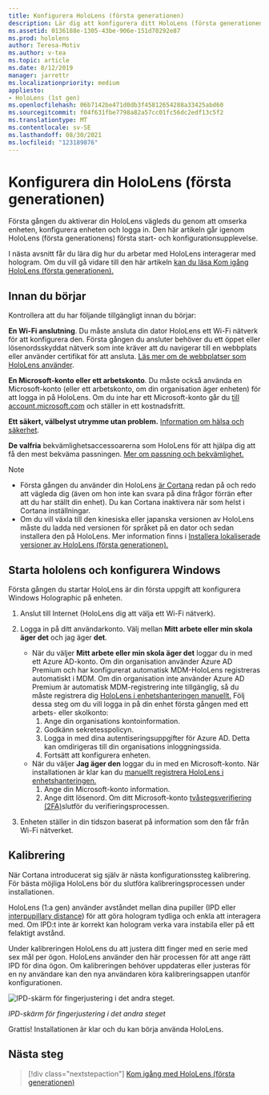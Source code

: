 ```yaml
---
title: Konfigurera HoloLens (första generationen)
description: Lär dig att konfigurera ditt HoloLens (första generationen) för första gången över Wi-Fi-nätverk med antingen ett Microsoft-konto (MSA) eller Azure Active Directory-konto (AAD).
ms.assetid: 0136188e-1305-43be-906e-151d70292e87
ms.prod: hololens
author: Teresa-Motiv
ms.author: v-tea
ms.topic: article
ms.date: 8/12/2019
manager: jarrettr
ms.localizationpriority: medium
appliesto:
- HoloLens (1st gen)
ms.openlocfilehash: 06b7142be471d0db3f45812654288a33425abd60
ms.sourcegitcommit: f04f631fbe7798a82a57cc01fc56dc2edf13c5f2
ms.translationtype: MT
ms.contentlocale: sv-SE
ms.lasthandoff: 08/30/2021
ms.locfileid: "123189876"
---
```

# <a name="set-up-your-hololens-1st-gen"></a>Konfigurera din HoloLens (första generationen)

Första gången du aktiverar din HoloLens vägleds du genom att omserka enheten, konfigurera enheten och logga in.  Den här artikeln går igenom HoloLens (första generationens) första start- och konfigurationsupplevelse.

I nästa avsnitt får du lära dig hur du arbetar med HoloLens interagerar med hologram. Om du vill gå vidare till den här artikeln [kan du läsa Kom igång HoloLens (första generationen).](hololens1-basic-usage.md)

## <a name="before-you-start"></a>Innan du börjar

Kontrollera att du har följande tillgängligt innan du börjar:

**En Wi-Fi anslutning**. Du måste ansluta din dator HoloLens ett Wi-Fi nätverk för att konfigurera den. Första gången du ansluter behöver du ett öppet eller lösenordsskyddat nätverk som inte kräver att du navigerar till en webbplats eller använder certifikat för att ansluta. [Läs mer om de webbplatser som HoloLens använder](hololens-offline.md).

**En Microsoft-konto eller ett arbetskonto**. Du måste också använda en Microsoft-konto (eller ett arbetskonto, om din organisation äger enheten) för att logga in på HoloLens. Om du inte har ett Microsoft-konto går du [till account.microsoft.com](https://account.microsoft.com) och ställer in ett kostnadsfritt.

**Ett säkert, välbelyst utrymme utan problem.** [Information om hälsa och säkerhet](https://go.microsoft.com/fwlink/p/?LinkId=746661).

**De valfria** bekvämlighetsaccessoarerna som HoloLens för att hjälpa dig att få den mest bekväma passningen. [Mer om passning och bekvämlighet.](https://support.microsoft.com/help/12632/hololens-fit-your-hololens)

> [!NOTE]
>  
> - Första gången du använder din HoloLens [är Cortana](hololens-cortana.md) redan på och redo att vägleda dig (även om hon inte kan svara på dina frågor förrän efter att du har ställt din enhet). Du kan Cortana inaktivera när som helst i Cortana inställningar.
> - Om du vill växla till den kinesiska eller japanska versionen av HoloLens måste du ladda ned versionen för språket på en dator och sedan installera den på HoloLens. Mer information finns i [Installera lokaliserade versioner av HoloLens (första generationen).](hololens1-install-localized.md)

## <a name="start-your-hololens-and-set-up-windows"></a>Starta hololens och konfigurera Windows

Första gången du startar HoloLens är din första uppgift att konfigurera Windows Holographic på enheten.

1. Anslut till Internet (HoloLens dig att välja ett Wi-Fi nätverk).

1. Logga in på ditt användarkonto. Välj mellan **Mitt arbete eller min skola äger det** och jag äger **det**.
    - När du väljer **Mitt arbete eller min skola äger det** loggar du in med ett Azure AD-konto. Om din organisation använder Azure AD Premium och har konfigurerat automatisk MDM-HoloLens registreras automatiskt i MDM. Om din organisation inte använder Azure AD Premium är automatisk MDM-registrering inte tillgänglig, så du måste registrera dig [HoloLens i enhetshanteringen manuellt.](hololens-enroll-mdm.md#different-ways-to-enroll) Följ dessa steg om du vill logga in på din enhet första gången med ett arbets- eller skolkonto:
        1. Ange din organisations kontoinformation.
        1. Godkänn sekretesspolicyn.
        1. Logga in med dina autentiseringsuppgifter för Azure AD. Detta kan omdirigeras till din organisations inloggningssida.
        1. Fortsätt att konfigurera enheten.
    - När du väljer **Jag äger den** loggar du in med en Microsoft-konto. När installationen är klar kan du [manuellt registrera HoloLens i enhetshanteringen.](hololens-enroll-mdm.md#different-ways-to-enroll)
        1. Ange din Microsoft-konto information.
        1. Ange ditt lösenord. Om ditt Microsoft-konto [tvåstegsverifiering (2FA)](https://blogs.technet.microsoft.com/microsoft_blog/2013/04/17/microsoft-account-gets-more-secure/)slutför du verifieringsprocessen.

1. Enheten ställer in din tidszon baserat på information som den får från Wi-Fi nätverket.

## <a name="calibration"></a>Kalibrering

När Cortana introducerat sig själv är nästa konfigurationssteg kalibrering. För bästa möjliga HoloLens bör du slutföra kalibreringsprocessen under installationen.

HoloLens (1:a gen) använder avståndet mellan dina pupiller (IPD eller [interpupillary distance](https://en.wikipedia.org/wiki/Interpupillary_distance)) för att göra hologram tydliga och enkla att interagera med. Om IPD:t inte är korrekt kan hologram verka vara instabila eller på ett felaktigt avstånd.

Under kalibreringen HoloLens du att justera ditt finger med en serie med sex mål per ögon. HoloLens använder den här processen för att ange rätt IPD för dina ögon. Om kalibreringen behöver uppdateras eller justeras för en ny användare kan den nya användaren köra kalibreringsappen utanför konfigurationen.

![IPD-skärm för fingerjustering i det andra steget.](./images/ipd-finger-alignment-300px.jpg)

*IPD-skärm för fingerjustering i det andra steget*

Grattis! Installationen är klar och du kan börja använda HoloLens.

## <a name="next-steps"></a>Nästa steg

> [!div class="nextstepaction"]
> [Kom igång med HoloLens (första generationen)](hololens1-basic-usage.md)
